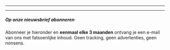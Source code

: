 ***

***

##### Op onze nieuwsbrief abonneren

Abonneer je hieronder en **eenmaal elke 3 maanden** ontvang je een e-mail van ons met fatsoenlijke inhoud. Geen tracking, geen advertenties, geen nonsens.
